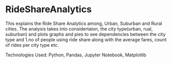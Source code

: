 # RideShareAnalytics

This explains the Ride Share Analytics among, Urban, Suburban and Rural cities. The analysis takes into considertaion, the city type(urban, rual, suburban) and plots graphs and pies to see dependencies between the city type and 1.no of people using ride share along with the average fares, count of rides per city type etc. 

Technologies Used: Python, Pandas, Jupyter Notebook, Matplotlib
